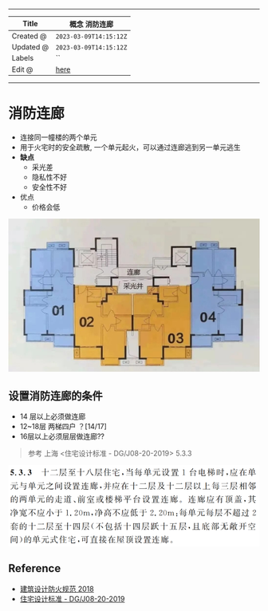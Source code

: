 -----

| Title     | 概念 消防连廊                                         |
| --------- | ----------------------------------------------- |
| Created @ | `2023-03-09T14:15:12Z`                          |
| Updated @ | `2023-03-09T14:15:12Z`                          |
| Labels    | \`\`                                            |
| Edit @    | [here](https://github.com/junxnone/F/issues/70) |

-----

# 消防连廊

  - 连接同一幢楼的两个单元
  - 用于火宅时的安全疏散, 一个单元起火，可以通过连廊逃到另一单元逃生
  - **缺点**
      - 采光差
      - 隐私性不好
      - 安全性不好
  - 优点
      - 价格会低

![image](media/87f696d4c6fdc433a3b3f27440684aaf552769da.png)

## 设置消防连廊的条件

  - 14 层以上必须做连廊
  - 12\~18层 两梯四户 ？\[14/17\]
  - 16层以上必须层层做连廊??

> 参考 上海 \<住宅设计标准 - DG/J08-20-2019\> 5.3.3

![image](media/784d7b084caebb1829f3ac44dc079faec1eefc76.png)

## Reference

  - [建筑设计防火规范 2018](https://www.mohurd.gov.cn/gongkai/fdzdgknr/tzgg/201805/20180509_235971.html)
  - [住宅设计标准 -
    DG/J08-20-2019](https://github.com/junxnone/F/files/10932149/default.pdf)
